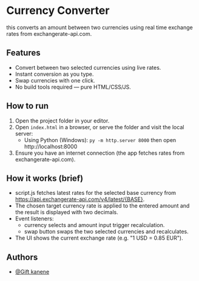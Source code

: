 # Currency Converter

this converts an amount between two currencies using real time exchange rates from exchangerate-api.com.

## Features
- Convert between two selected currencies using live rates.
- Instant conversion as you type.
- Swap currencies with one click.
- No build tools required — pure HTML/CSS/JS.

## How to run
1. Open the project folder in your editor.
2. Open `index.html` in a browser, or serve the folder and visit the local server:
   - Using Python (Windows): `py -m http.server 8000` then open http://localhost:8000
3. Ensure you have an internet connection (the app fetches rates from exchangerate-api.com).

## How it works (brief)
- script.js fetches latest rates for the selected base currency from https://api.exchangerate-api.com/v4/latest/{BASE}.
- The chosen target currency rate is applied to the entered amount and the result is displayed with two decimals.
- Event listeners:
  - currency selects and amount input trigger recalculation.
  - swap button swaps the two selected currencies and recalculates.
- The UI shows the current exchange rate (e.g. "1 USD = 0.85 EUR").

## Authors
- [@Gift kanene](https://github.com/Giftkanene)



